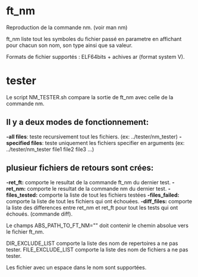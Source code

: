 # ft_nm

Reproduction de la commande nm. (voir man nm)

ft_nm liste tout les symboles du fichier passé en parametre en affichant pour chacun son nom, son type ainsi que sa valeur.

Formats de fichier supportés : ELF64bits + achives ar (format system V).

# tester

Le script NM_TESTER.sh compare la sortie de ft_nm avec celle de la commande nm.

 ## Il y a deux modes de fonctionnement:

**-all files**:
        teste recursivement tout les fichiers.
        (ex: ../tester/nm_tester)
**-specified files**:
        teste uniquement les fichiers specifier en arguments
        (ex: ../tester/nm_tester file1 file2 file3 ...)

## plusieur fichiers de retours sont crées:

**-ret_ft:** comporte le resultat de la commande ft_nm du dernier test.
**-ret_nm:** comporte le resultat de la commande nm du dernier test.
**-files_tested:** comporte la liste de tout les fichiers testées
**-files_failed:** comporte la liste de tout les fichiers qui ont échouées.
**-diff_files:** comporte la liste des differences entre ret_nm et ret_ft pour tout les tests qui ont échoués. (commande diff).

Le champs ABS_PATH_TO_FT_NM="" doit contenir le chemin absolue vers le fichier ft_nm.

DIR_EXCLUDE_LIST comporte la liste des nom de repertoires a ne pas tester.
FILE_EXCLUDE_LIST comporte la liste des nom de fichiers a ne pas tester.

Les fichier avec un espace dans le nom sont supportées.
